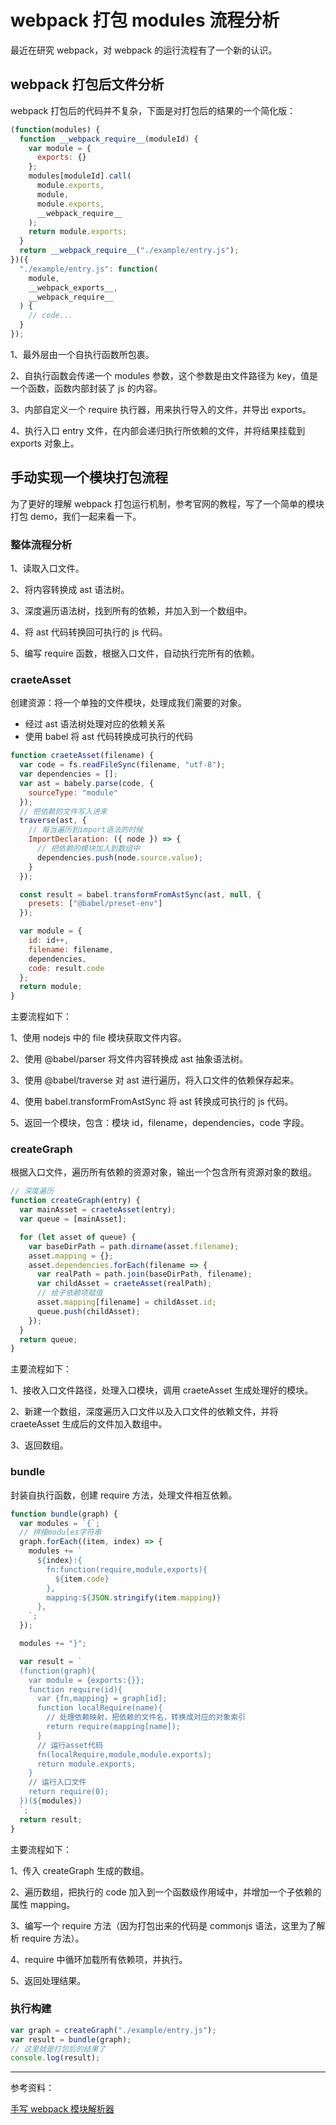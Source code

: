 # webpack 打包 modules 流程分析

最近在研究 webpack，对 webpack 的运行流程有了一个新的认识。

## webpack 打包后文件分析

webpack 打包后的代码并不复杂，下面是对打包后的结果的一个简化版：

```js
(function(modules) {
  function __webpack_require__(moduleId) {
    var module = {
      exports: {}
    };
    modules[moduleId].call(
      module.exports,
      module,
      module.exports,
      __webpack_require__
    );
    return module.exports;
  }
  return __webpack_require__("./example/entry.js");
})({
  "./example/entry.js": function(
    module,
    __webpack_exports__,
    __webpack_require__
  ) {
    // code...
  }
});
```

1、最外层由一个自执行函数所包裹。

2、自执行函数会传递一个 modules 参数，这个参数是由文件路径为 key，值是一个函数，函数内部封装了 js 的内容。

3、内部自定义一个 require 执行器，用来执行导入的文件，并导出 exports。

4、执行入口 entry 文件，在内部会递归执行所依赖的文件，并将结果挂载到 exports 对象上。

## 手动实现一个模块打包流程

为了更好的理解 webpack 打包运行机制，参考官网的教程，写了一个简单的模块打包 demo，我们一起来看一下。

### 整体流程分析

1、读取入口文件。

2、将内容转换成 ast 语法树。

3、深度遍历语法树，找到所有的依赖，并加入到一个数组中。

4、将 ast 代码转换回可执行的 js 代码。

5、编写 require 函数，根据入口文件，自动执行完所有的依赖。

### craeteAsset

创建资源：将一个单独的文件模块，处理成我们需要的对象。

- 经过 ast 语法树处理对应的依赖关系
- 使用 babel 将 ast 代码转换成可执行的代码

```js
function craeteAsset(filename) {
  var code = fs.readFileSync(filename, "utf-8");
  var dependencies = [];
  var ast = babely.parse(code, {
    sourceType: "module"
  });
  // 把依赖的文件写入进来
  traverse(ast, {
    // 每当遍历到import语法的时候
    ImportDeclaration: ({ node }) => {
      // 把依赖的模块加入到数组中
      dependencies.push(node.source.value);
    }
  });

  const result = babel.transformFromAstSync(ast, null, {
    presets: ["@babel/preset-env"]
  });

  var module = {
    id: id++,
    filename: filename,
    dependencies,
    code: result.code
  };
  return module;
}
```

主要流程如下：

1、使用 nodejs 中的 file 模块获取文件内容。

2、使用 @babel/parser 将文件内容转换成 ast 抽象语法树。

3、使用 @babel/traverse 对 ast 进行遍历，将入口文件的依赖保存起来。

4、使用 babel.transformFromAstSync 将 ast 转换成可执行的 js 代码。

5、返回一个模块，包含：模块 id，filename，dependencies，code 字段。

### createGraph

根据入口文件，遍历所有依赖的资源对象，输出一个包含所有资源对象的数组。

```js
// 深度遍历
function createGraph(entry) {
  var mainAsset = craeteAsset(entry);
  var queue = [mainAsset];

  for (let asset of queue) {
    var baseDirPath = path.dirname(asset.filename);
    asset.mapping = {};
    asset.dependencies.forEach(filename => {
      var realPath = path.join(baseDirPath, filename);
      var childAsset = craeteAsset(realPath);
      // 给子依赖项赋值
      asset.mapping[filename] = childAsset.id;
      queue.push(childAsset);
    });
  }
  return queue;
}
```

主要流程如下：

1、接收入口文件路径，处理入口模块，调用 craeteAsset 生成处理好的模块。

2、新建一个数组，深度遍历入口文件以及入口文件的依赖文件，并将 craeteAsset 生成后的文件加入数组中。

3、返回数组。

### bundle

封装自执行函数，创建 require 方法，处理文件相互依赖。

```js
function bundle(graph) {
  var modules = `{`;
  // 拼接modules字符串
  graph.forEach((item, index) => {
    modules += `
      ${index}:{
        fn:function(require,module,exports){
          ${item.code}
        },
        mapping:${JSON.stringify(item.mapping)}
      },
    `;
  });

  modules += "}";

  var result = `
  (function(graph){
    var module = {exports:{}};
    function require(id){
      var {fn,mapping} = graph[id];
      function localRequire(name){
        // 处理依赖映射，把依赖的文件名，转换成对应的对象索引
        return require(mapping[name]);
      }
      // 运行asset代码
      fn(localRequire,module,module.exports);
      return module.exports;
    }
    // 运行入口文件
    return require(0);
  })(${modules})
  `;
  return result;
}
```

主要流程如下：

1、传入 createGraph 生成的数组。

2、遍历数组，把执行的 code 加入到一个函数级作用域中，并增加一个子依赖的属性 mapping。

3、编写一个 require 方法（因为打包出来的代码是 commonjs 语法，这里为了解析 require 方法）。

4、require 中循环加载所有依赖项，并执行。

5、返回处理结果。

### 执行构建

```js
var graph = createGraph("./example/entry.js");
var result = bundle(graph);
// 这里就是打包后的结果了
console.log(result);
```

---

参考资料：

[手写 webpack 模块解析器](https://github.com/yhlben/diy-webpack)
